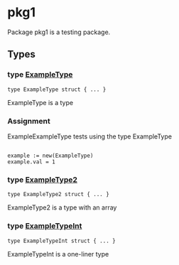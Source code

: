 # pkg1

Package pkg1 is a testing package.

## Types

### type [ExampleType](/pkg.go#L5)

`type ExampleType struct { ... }`

ExampleType is a type

### Assignment

ExampleExampleType tests using the type ExampleType

```golang

example := new(ExampleType)
example.val = 1

```

### type [ExampleType2](/pkg.go#L20)

`type ExampleType2 struct { ... }`

ExampleType2 is a type with an array

### type [ExampleTypeInt](/pkg.go#L26)

`type ExampleTypeInt struct { ... }`

ExampleTypeInt is a one-liner type

